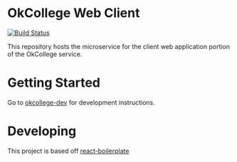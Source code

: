 # OkCollege Web Client
[![Build Status](https://travis-ci.org/rpiml/okcollege-web-client.svg)](https://travis-ci.org/rpiml/okcollege-web-client)

This repository hosts the microservice for the client web application portion of the OkCollege service.

# Getting Started


Go to [okcollege-dev](https://github.com/rpiml/okcollege-dev) for development instructions.

# Developing

This project is based off [react-boilerplate](https://github.com/mxstbr/react-boilerplate) 
